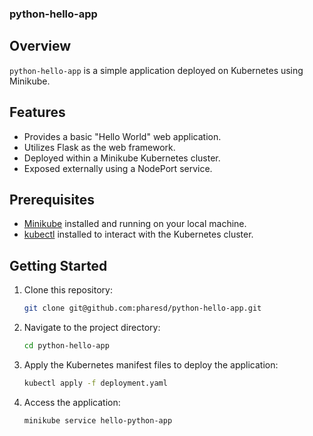 ### python-hello-app

## Overview
`python-hello-app` is a simple application deployed on Kubernetes using Minikube.

## Features
- Provides a basic "Hello World" web application.
- Utilizes Flask as the web framework.
- Deployed within a Minikube Kubernetes cluster.
- Exposed externally using a NodePort service.

## Prerequisites
- [Minikube](https://minikube.sigs.k8s.io/docs/start/) installed and running on your local machine.
- [kubectl](https://kubernetes.io/docs/tasks/tools/install-kubectl/) installed to interact with the Kubernetes cluster.

## Getting Started
1. Clone this repository:

    ```bash
    git clone git@github.com:pharesd/python-hello-app.git
    ```

2. Navigate to the project directory:

    ```bash
    cd python-hello-app
    ```

3. Apply the Kubernetes manifest files to deploy the application:

    ```bash
    kubectl apply -f deployment.yaml
    ```

4. Access the application:

    ```bash
    minikube service hello-python-app
    ```
